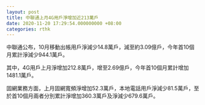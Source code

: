 ```yaml
---
layout: post
title: 中聯通上月4G用戶淨增加近213萬戶
date: 2020-11-20 17:29:54.000000000 +08:00
categories: rthk
---
```


中聯通公布，10月移動出帳用戶淨減少14.8萬戶，減至約3.09億戶，今年首10個月累計淨減少944.1萬戶。

其中，4G用戶上月淨增加212.8萬戶，增至2.69億戶，今年首10個月累計增加1481.1萬戶。

固網業務方面，上月固網寬頻淨增加52.3萬戶，本地電話用戶淨減少81.5萬戶，至於首10個月兩者分別累計淨增加360.3萬戶及淨減少679.6萬戶。

